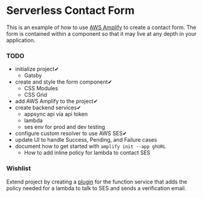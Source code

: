 # Serverless Contact Form

This is an example of how to use [AWS Amplify](https://aws-amplify.github.io/) to create a contact form. The form is contained within a component so that it may live at any depth in your application.

### TODO

- initialize project✔
  - Gatsby
- create and style the form component✔
  - CSS Modules
  - CSS Grid
- add AWS Amplify to the project✔
- create backend services✔
  - appsync api via api token
  - lambda
  - ses env for prod and dev testing
- configure custom resolver to use AWS SES✔
- update UI to handle Success, Pending, and Failure cases
- document how to get started with `amplify init --app ghURL`
  - How to add inline policy for lambda to contact SES

### Wishlist

Extend project by creating a [plugin](https://aws-amplify.github.io/docs/cli-toolchain/plugins) for the function service that adds the policy needed for a lambda to talk to SES and sends a verification email.
